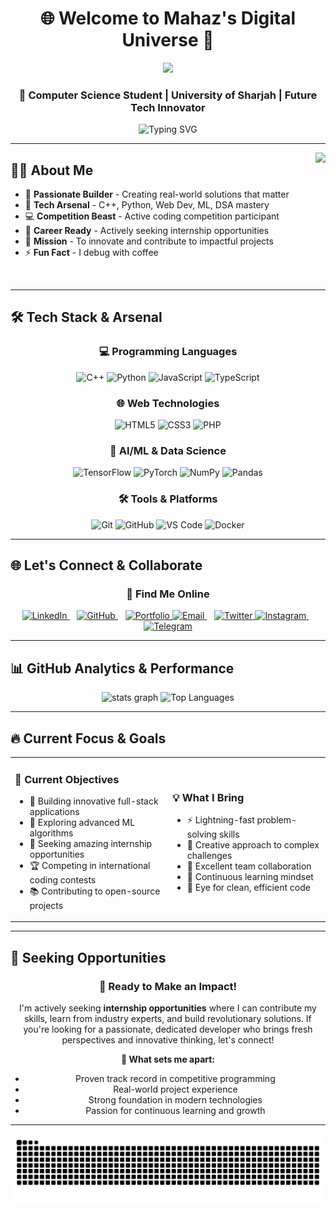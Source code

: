 <div align="center">
  
# 🌐 Welcome to Mahaz's Digital Universe 🌟

<img src="https://user-images.githubusercontent.com/74038190/225813708-98b745f2-7d22-48cf-9150-083f1b00d6c9.gif" width="500"/>

### 💫 Computer Science Student | University of Sharjah | Future Tech Innovator

<img src="https://readme-typing-svg.herokuapp.com?font=Fira+Code&size=22&duration=3000&pause=1000&color=00D9FF&center=true&vCenter=true&width=600&lines=Full+Stack+Developer+%F0%9F%92%BB;Machine+Learning+Enthusiast+%F0%9F%A4%96;Competitive+Programmer+%F0%9F%8F%86;Problem+Solver+%F0%9F%A7%A9;Innovation+Seeker+%F0%9F%9A%80" alt="Typing SVG" />

</div>

---

<img align="right" height="200" src="https://user-images.githubusercontent.com/74038190/212284087-bbe7e430-757e-4901-90bf-4cd2ce3e1852.gif" />

##  👨‍💻 About Me


- 🔭 **Passionate Builder** - Creating real-world solutions that matter
- 🧠 **Tech Arsenal** - C++, Python, Web Dev, ML, DSA mastery
- 💻 **Competition Beast** - Active coding competition participant
- 🌱 **Career Ready** - Actively seeking internship opportunities
- 🎯 **Mission** - To innovate and contribute to impactful projects
- ⚡ **Fun Fact** - I debug with coffee 

<br clear="right"/>

---

## 🛠️ Tech Stack & Arsenal

<div align="center">

### 💻 Programming Languages
![C++](https://img.shields.io/badge/C++-%2300599C.svg?style=for-the-badge&logo=c%2B%2B&logoColor=white)
![Python](https://img.shields.io/badge/Python-3776AB?style=for-the-badge&logo=python&logoColor=white)
![JavaScript](https://img.shields.io/badge/JavaScript-%23323330.svg?style=for-the-badge&logo=javascript&logoColor=%23F7DF1E)
![TypeScript](https://img.shields.io/badge/TypeScript-%23007ACC.svg?style=for-the-badge&logo=typescript&logoColor=white)

### 🌐 Web Technologies
![HTML5](https://img.shields.io/badge/HTML5-%23E34F26.svg?style=for-the-badge&logo=html5&logoColor=white)
![CSS3](https://img.shields.io/badge/CSS3-%231572B6.svg?style=for-the-badge&logo=css3&logoColor=white)
![PHP](https://img.shields.io/badge/PHP-777BB4?style=for-the-badge&logo=php&logoColor=white)


### 🤖 AI/ML & Data Science
![TensorFlow](https://img.shields.io/badge/TensorFlow-%23FF6F00.svg?style=for-the-badge&logo=TensorFlow&logoColor=white)
![PyTorch](https://img.shields.io/badge/PyTorch-%23EE4C2C.svg?style=for-the-badge&logo=PyTorch&logoColor=white)
![NumPy](https://img.shields.io/badge/numpy-%23013243.svg?style=for-the-badge&logo=numpy&logoColor=white)
![Pandas](https://img.shields.io/badge/pandas-%23150458.svg?style=for-the-badge&logo=pandas&logoColor=white)

### 🛠️ Tools & Platforms
![Git](https://img.shields.io/badge/git-%23F05033.svg?style=for-the-badge&logo=git&logoColor=white)
![GitHub](https://img.shields.io/badge/github-%23121011.svg?style=for-the-badge&logo=github&logoColor=white)
![VS Code](https://img.shields.io/badge/Visual%20Studio%20Code-0078d4.svg?style=for-the-badge&logo=visual-studio-code&logoColor=white)
![Docker](https://img.shields.io/badge/docker-%230db7ed.svg?style=for-the-badge&logo=docker&logoColor=white)

</div>

---

## 🌐 Let's Connect & Collaborate

<div align="center">

### 📱 Find Me Online

<a href="https://www.linkedin.com/in/mahaz-khan-4936332b6" target="_blank">
  <img src="https://img.shields.io/badge/LinkedIn-0077B5?style=for-the-badge&logo=linkedin&logoColor=white" alt="LinkedIn"/>
</a>
&nbsp;&nbsp;
<a href="https://github.com/MahazTechStudio" target="_blank">
  <img src="https://img.shields.io/badge/GitHub-100000?style=for-the-badge&logo=github&logoColor=white" alt="GitHub"/>
</a>
&nbsp;&nbsp;
<a href="https://MahazTechStudio.github.io/test/index.html" target="_blank">
  <img src="https://img.shields.io/badge/Portfolio-FF5722?style=for-the-badge&logo=firefox&logoColor=white" alt="Portfolio"/>
</a>

<a href="mahaz13501@gmail.com" target="_blank">
  <img src="https://img.shields.io/badge/Gmail-D14836?style=for-the-badge&logo=gmail&logoColor=white" alt="Email"/>
</a>
&nbsp;&nbsp;
<a href="https://x.com/MahazO96585" target="_blank">
  <img src="https://img.shields.io/badge/Twitter-1DA1F2?style=for-the-badge&logo=twitter&logoColor=white" alt="Twitter"/>
</a>

<a href="https://www.instagram.com/mahaz._.khan?igsh=MXNqZ2ZsN3VseWh4cQ==" target="_blank">
  <img src="https://img.shields.io/badge/Instagram-%23E4405F.svg?style=for-the-badge&logo=Instagram&logoColor=white" alt="Instagram"/>
</a>
&nbsp;&nbsp;
<a href="https://t.me/mahazkhan0" target="_blank">
  <img src="https://img.shields.io/badge/Telegram-2CA5E0?style=for-the-badge&logo=telegram&logoColor=white" alt="Telegram"/>
</a>

</div>

---

## 📊 GitHub Analytics & Performance

<div align="center">
  <img src="https://github-readme-stats.vercel.app/api?username=MahazTechStudio&hide_title=false&hide_rank=false&show_icons=true&include_all_commits=true&count_private=true&disable_animations=false&theme=dracula&locale=en&hide_border=false" height="150" alt="stats graph" />
  <img src="https://github-readme-stats.vercel.app/api/top-langs/?username=MahazTechStudio&layout=compact&theme=dracula&locale=en" alt="Top Languages" />
</div>

---

## 🔥 Current Focus & Goals

<div align="center">

<table>
<tr>
<td width="50%">

### 🎯 Current Objectives
- 🚀 Building innovative full-stack applications
- 🤖 Exploring advanced ML algorithms
- 💼 Seeking amazing internship opportunities
- 🏆 Competing in international coding contests
- 📚 Contributing to open-source projects

</td>
<td width="50%">

### 💡 What I Bring
- ⚡ Lightning-fast problem-solving skills
- 🧠 Creative approach to complex challenges
- 🤝 Excellent team collaboration
- 📖 Continuous learning mindset
- 🎨 Eye for clean, efficient code

</td>
</tr>
</table>

</div>

---

## 💼 Seeking Opportunities


<div align="center">

### 🌟 Ready to Make an Impact!

I'm actively seeking **internship opportunities** where I can contribute my skills, learn from industry experts, and build revolutionary solutions. If you're looking for a passionate, dedicated developer who brings fresh perspectives and innovative thinking, let's connect!

**🚀 What sets me apart:**
- Proven track record in competitive programming
- Real-world project experience
- Strong foundation in modern technologies
- Passion for continuous learning and growth

</div>

---

<div align="center">



<img src="https://raw.githubusercontent.com/MahazTechStudio/MahazTechStudio/output/snake.svg" alt="Snake animation" />
